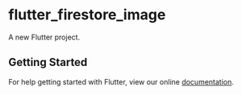 # flutter_firestore_image

A new Flutter project.

## Getting Started

For help getting started with Flutter, view our online
[documentation](https://flutter.io/).
